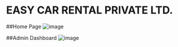 # EASY CAR RENTAL PRIVATE LTD.

##Home Page
![image](https://user-images.githubusercontent.com/101235785/219044836-53e68c27-f12d-4bcb-9312-c7bc2cc9192d.png)

##Admin Dashboard
![image](https://user-images.githubusercontent.com/101235785/219045019-241bf994-0139-427c-aa75-c721fa3386df.png)
